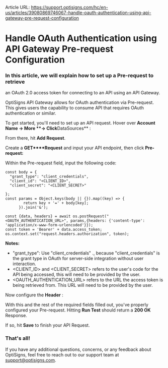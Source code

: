 Article URL: https://support.optisigns.com/hc/en-us/articles/39080869746067-handle-oauth-authentication-using-api-gateway-pre-request-configuration

# Handle OAuth Authentication using API Gateway Pre-request Configuration

### In this article, we will explain how to set up a Pre-request to retrieve
an OAuth 2.0 access token for connecting to an API using an API Gateway.

OptiSigns API Gateway allows for OAuth authentication via Pre-request. This
gives users the capability to consume API that requires OAuth authentication
or similar.

To get started, you'll need to set up an API request. Hover over **Account
Name → More ****→** Click**DataSources** :

From there, hit **Add Request**.

Create a **GET****Request** and input your API endpoint, then click **Pre-
request:**

Within the Pre-request field, input the following code:

    
    
    const body = {  
      "grant_type": "client_credentials",  
      "client_id": "<CLIENT_ID>",  
      "client_secret": "<CLIENT_SECRET>"  
      
    };  
    const params = Object.keys(body || {}).map((key) => {  
            return key + '=' + body[key];  
          }).join('&');  
      
    const {data, headers} = await os.postRequest("<OAUTH_AUTHENTICATION_URL>", params,{headers: {'content-type': 'application/x-www-form-urlencoded'}});  
    const token = 'Bearer' + data.access_token;  
    os.context.set("request.headers.authorization", token);

**Notes:**

  * "grant_type": Use "client_credentials" ., because "client_credentials" is the grant type in OAuth for server-side integration without user interaction.
  * <CLIENT_ID> and <CLIENT_SECRET> refers to the user's code for the API being accessed, this will need to be provided by the user.
  * <OAUTH_AUTHENTICATION_URL> refers to the URL the access token is being retrieved from. This URL will need to be provided by the user.

Now configure the **Header** :

With this and the rest of the required fields filled out, you've properly
configured your Pre-request. Hitting **Run Test** should return a **200 OK**
Response.

If so, hit **Save** to finish your API Request.

### That's all!

If you have any additional questions, concerns, or any feedback about
OptiSigns, feel free to reach out to our support team at
[support@optisigns.com](mailto:support@optisigns.com).

